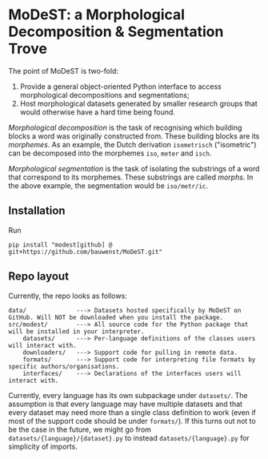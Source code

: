 # MoDeST: a Morphological Decomposition &amp; Segmentation Trove
The point of MoDeST is two-fold:
1. Provide a general object-oriented Python interface to access morphological decompositions and segmentations;
2. Host morphological datasets generated by smaller research groups that would otherwise have a hard time being found.

*Morphological decomposition* is the task of recognising which building blocks a word was originally constructed from. These building blocks are its *morphemes*.
As an example, the Dutch derivation `isometrisch` ("isometric") can be decomposed into the morphemes `iso`, `meter` and `isch`.

*Morphological segmentation* is the task of isolating the substrings of a word that correspond to its morphemes. These substrings are called *morphs*.
In the above example, the segmentation would be `iso/metr/ic`.

## Installation
Run
```shell
pip install "modest[github] @ git+https://github.com/bauwenst/MoDeST.git"
```

## Repo layout
Currently, the repo looks as follows:
```
data/              ---> Datasets hosted specifically by MoDeST on GitHub. Will NOT be downloaded when you install the package.
src/modest/        ---> All source code for the Python package that will be installed in your interpreter.
    datasets/      ---> Per-language definitions of the classes users will interact with.
    downloaders/   ---> Support code for pulling in remote data.
    formats/       ---> Support code for interpreting file formats by specific authors/organisations.
    interfaces/    ---> Declarations of the interfaces users will interact with.
```

Currently, every language has its own subpackage under `datasets/`. The assumption is that every language may have multiple
datasets and that every dataset may need more than a single class definition to work (even if most of the support code should
be under `formats/`). If this turns out not to be the case in the future, we might go from `datasets/{language}/{dataset}.py`
to instead `datasets/{language}.py` for simplicity of imports.
